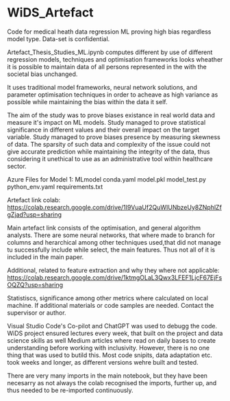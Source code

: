 # WiDS_Artefact
Code for medical heath data regression ML proving high bias regardless model type. Data-set is confidential.

Artefact_Thesis_Studies_ML.ipynb computes different by use of different regression models, techniques and optimisation frameworks looks wheather it is possible to maintain data of all persons represented in the with the societal bias unchanged. 

It uses traditional model frameworks, neural network solutions, and parameter optimisation techniques in order to acheave as high variance as possible while maintaining the bias within the data it self. 

The aim of the study was to prove biases existance in real world data and measure it's impact on ML models. Study managed to prove statistical significance in different values and their overall impact on the target variable. Study managed to prove biases presence by measuring skewness of data. The sparsity of such data and complexity of the issue could not give accurate prediction while maintaining the integrity of the data, thus considering it unethical to use as an administrative tool within healthcare sector. 


Azure Files for Model 1:
  MLmodel
  conda.yaml
  model.pkl
  model_test.py
  python_env.yaml
  requirements.txt


Artefact link colab:
https://colab.research.google.com/drive/1I9VuaUf2QuWIUNbzeUy8ZNphlZfgZjad?usp=sharing

Main artefact link consists of the optimisation, and general algorithm analysts. There are some neural networks, that where made to branch for columns and herarchical among other techniques used,that did not manage tu successfully include while select, the main features. Thus not all of it is included in the main paper. 

Additional, related to feature extraction and why they where not applicable:
https://colab.research.google.com/drive/1ktmgOLaL3Qwx3LFEF1LjcF67EjFsOQZQ?usp=sharing


Statistiscs, significance among other metrics where calculated on local machine. If additional materials or code samples are needed. Contact the supervisor or author. 


Visual Studio Code's Co-pilot and ChatGPT was used to debugg the code. WiDS project ensured lectures every week, that built on the project and data science skills as well Medium articles where read on daily bases to create understanding before working with inclusivity. However, there is no one thing that was used to butild this. Most code snipits, data adaptation etc. took weeks and longer, as different versions wehre built and tested. 

There are very many imports in the main notebook, but they have been necesarry as not always the colab recognised the imports, further up, and thus needed to be re-imported continuously.






  
